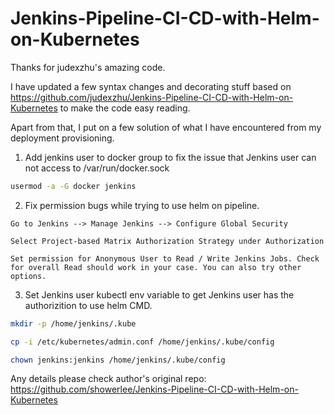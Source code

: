 # Jenkins-Pipeline-CI-CD-with-Helm-on-Kubernetes

Thanks for judexzhu's amazing code.

I have updated a few syntax changes and decorating stuff based on https://github.com/judexzhu/Jenkins-Pipeline-CI-CD-with-Helm-on-Kubernetes to make the code easy reading.

Apart from that, I put on a few solution of what I have encountered from my deployment provisioning.

1. Add jenkins user to docker group to fix the issue that Jenkins user can not access to /var/run/docker.sock

```Bash
usermod -a -G docker jenkins
```

2. Fix permission bugs while trying to use helm on pipeline.
```
Go to Jenkins --> Manage Jenkins --> Configure Global Security

Select Project-based Matrix Authorization Strategy under Authorization

Set permission for Anonymous User to Read / Write Jenkins Jobs. Check for overall Read should work in your case. You can also try other options.
```

3. Set Jenkins user kubectl env variable to get Jenkins user has the authorizition to use helm CMD. 
```Bash
mkdir -p /home/jenkins/.kube

cp -i /etc/kubernetes/admin.conf /home/jenkins/.kube/config

chown jenkins:jenkins /home/jenkins/.kube/config
```

Any details please check author's original repo: https://github.com/showerlee/Jenkins-Pipeline-CI-CD-with-Helm-on-Kubernetes
